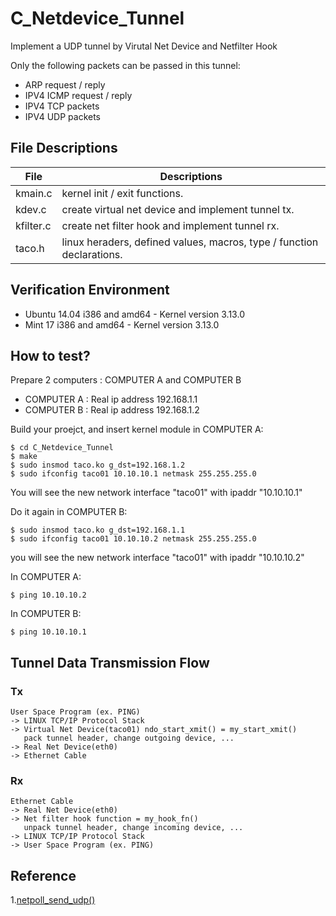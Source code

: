 # C_Netdevice_Tunnel

Implement a UDP tunnel by Virutal Net Device and Netfilter Hook

Only the following packets can be passed in this tunnel:

* ARP request / reply
* IPV4 ICMP request / reply
* IPV4 TCP packets
* IPV4 UDP packets

## File Descriptions

| File        | Descriptions                                                          |
|-------------|-----------------------------------------------------------------------|
| kmain.c     | kernel init / exit functions.                                         |
| kdev.c      | create virtual net device and implement tunnel tx.                    |
| kfilter.c   | create net filter hook and implement tunnel rx.                       |
| taco.h      | linux heraders, defined values, macros, type / function declarations. |
 

## Verification Environment

* Ubuntu 14.04 i386 and amd64 - Kernel version 3.13.0
* Mint 17 i386 and amd64      - Kernel version 3.13.0

## How to test?

Prepare 2 computers : COMPUTER A and COMPUTER B

* COMPUTER A : Real ip address 192.168.1.1
* COMPUTER B : Real ip address 192.168.1.2

Build your proejct, and insert kernel module in COMPUTER A:

    $ cd C_Netdevice_Tunnel
    $ make 
    $ sudo insmod taco.ko g_dst=192.168.1.2
    $ sudo ifconfig taco01 10.10.10.1 netmask 255.255.255.0

You will see the new network interface "taco01" with ipaddr "10.10.10.1"

Do it again in COMPUTER B:

    $ sudo insmod taco.ko g_dst=192.168.1.1
    $ sudo ifconfig taco01 10.10.10.2 netmask 255.255.255.0

you will see the new network interface "taco01" with ipaddr "10.10.10.2"

In COMPUTER A:

    $ ping 10.10.10.2 

In COMPUTER B:

    $ ping 10.10.10.1

## Tunnel Data Transmission Flow

### Tx
    User Space Program (ex. PING) 
    -> LINUX TCP/IP Protocol Stack 
    -> Virtual Net Device(taco01) ndo_start_xmit() = my_start_xmit()
       pack tunnel header, change outgoing device, ...
    -> Real Net Device(eth0) 
    -> Ethernet Cable

### Rx
    Ethernet Cable
    -> Real Net Device(eth0)
    -> Net filter hook function = my_hook_fn()
       unpack tunnel header, change incoming device, ...
    -> LINUX TCP/IP Protocol Stack
    -> User Space Program (ex. PING)


## Reference

1.[netpoll_send_udp()](http://lxr.oss.org.cn/source/net/core/netpoll.c#L431)

